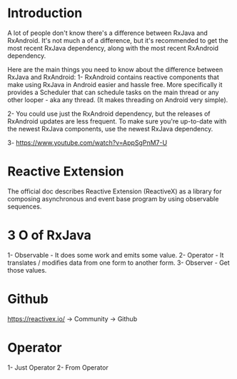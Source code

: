 # Introduction

A lot of people don't know there's a difference between RxJava and RxAndroid.
It's not much a of a difference, but it's recommended to get the most recent RxJava dependency, along with the most recent RxAndroid dependency.

Here are the main things you need to know about the difference between RxJava and RxAndroid:
1- RxAndroid contains reactive components that make using RxJava in Android easier and hassle free.
More specifically it provides a Scheduler that can schedule tasks on the main thread or any other looper - aka any thread. (It makes threading on Android very simple).

2- You could use just the RxAndroid dependency, but the releases of RxAndroid updates are less frequent. To make sure you're up-to-date with the newest RxJava components, use the newest RxJava dependency.

3- https://www.youtube.com/watch?v=AppSgPnM7-U

# Reactive Extension

The official doc describes Reactive Extension (ReactiveX) as a library for composing asynchronous
and event base program by using observable sequences.

# 3 O of RxJava

1- Observable - It does some work and emits some value.
2- Operator - It translates / modifies data from one form to another form.
3- Observer - Get those values.

# Github

https://reactivex.io/   -> Community ->   Github

# Operator
1- Just Operator
2- From Operator

